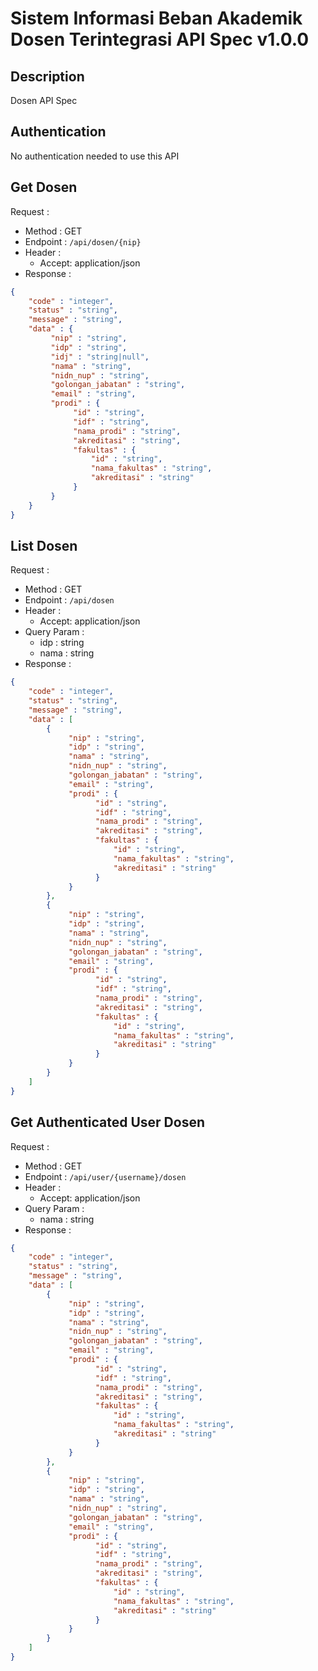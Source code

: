 # Sistem Informasi Beban Akademik Dosen Terintegrasi API Spec v1.0.0 

## Description
Dosen API Spec

## Authentication
No authentication needed to use this API

## Get Dosen
Request :
- Method : GET
- Endpoint : `/api/dosen/{nip}`
- Header :
    - Accept: application/json
- Response :

```json 
{
    "code" : "integer",
    "status" : "string",
    "message" : "string",
    "data" : {
         "nip" : "string",
         "idp" : "string",
         "idj" : "string|null",
         "nama" : "string",
         "nidn_nup" : "string",
         "golongan_jabatan" : "string",
         "email" : "string",
         "prodi" : {
              "id" : "string",
              "idf" : "string",
              "nama_prodi" : "string",
              "akreditasi" : "string",
              "fakultas" : {
                  "id" : "string",
                  "nama_fakultas" : "string",
                  "akreditasi" : "string"
              }
         }
    }
}
```

## List Dosen
Request :
- Method : GET
- Endpoint : `/api/dosen`
- Header :
    - Accept: application/json
- Query Param :
    - idp : string
    - nama : string
- Response :

```json 
{
    "code" : "integer",
    "status" : "string",
    "message" : "string",
    "data" : [
        {
             "nip" : "string",
             "idp" : "string",
             "nama" : "string",
             "nidn_nup" : "string",
             "golongan_jabatan" : "string",
             "email" : "string",
             "prodi" : {
                   "id" : "string",
                   "idf" : "string",
                   "nama_prodi" : "string",
                   "akreditasi" : "string",
                   "fakultas" : {
                       "id" : "string",
                       "nama_fakultas" : "string",
                       "akreditasi" : "string"
                   }
             }
        },
        {
             "nip" : "string",
             "idp" : "string",
             "nama" : "string",
             "nidn_nup" : "string",
             "golongan_jabatan" : "string",
             "email" : "string",
             "prodi" : {
                   "id" : "string",
                   "idf" : "string",
                   "nama_prodi" : "string",
                   "akreditasi" : "string",
                   "fakultas" : {
                       "id" : "string",
                       "nama_fakultas" : "string",
                       "akreditasi" : "string"
                   }
             }
        }
    ]
}
```

## Get Authenticated User Dosen
Request :
- Method : GET
- Endpoint : `/api/user/{username}/dosen`
- Header :
    - Accept: application/json
- Query Param :
    - nama : string
- Response :

```json 
{
    "code" : "integer",
    "status" : "string",
    "message" : "string",
    "data" : [
        {
             "nip" : "string",
             "idp" : "string",
             "nama" : "string",
             "nidn_nup" : "string",
             "golongan_jabatan" : "string",
             "email" : "string",
             "prodi" : {
                   "id" : "string",
                   "idf" : "string",
                   "nama_prodi" : "string",
                   "akreditasi" : "string",
                   "fakultas" : {
                       "id" : "string",
                       "nama_fakultas" : "string",
                       "akreditasi" : "string"
                   }
             }
        },
        {
             "nip" : "string",
             "idp" : "string",
             "nama" : "string",
             "nidn_nup" : "string",
             "golongan_jabatan" : "string",
             "email" : "string",
             "prodi" : {
                   "id" : "string",
                   "idf" : "string",
                   "nama_prodi" : "string",
                   "akreditasi" : "string",
                   "fakultas" : {
                       "id" : "string",
                       "nama_fakultas" : "string",
                       "akreditasi" : "string"
                   }
             }
        }
    ]
}
```